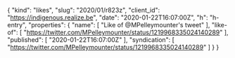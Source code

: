 {
  "kind": "likes",
  "slug": "2020/01/r823z",
  "client_id": "https://indigenous.realize.be",
  "date": "2020-01-22T16:07:00Z",
  "h": "h-entry",
  "properties": {
    "name": [
      "Like of @MPelleymounter's tweet"
    ],
    "like-of": [
      "https://twitter.com/MPelleymounter/status/1219968335024140289"
    ],
    "published": [
      "2020-01-22T16:07:00Z"
    ],
    "syndication": [
      "https://twitter.com/MPelleymounter/status/1219968335024140289"
    ]
  }
}
